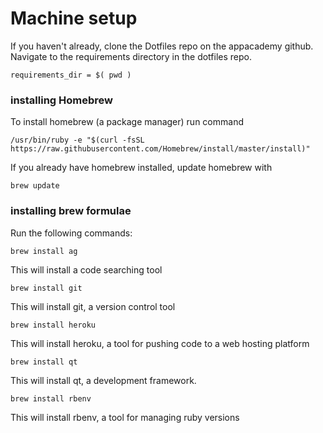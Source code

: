 # Machine setup

If you haven't already, clone the Dotfiles repo on the appacademy github. Navigate to the requirements directory in the dotfiles repo.

  ```
  requirements_dir = $( pwd )
  ```

### installing Homebrew

To install homebrew (a package manager) run command
```
/usr/bin/ruby -e "$(curl -fsSL https://raw.githubusercontent.com/Homebrew/install/master/install)"
```

If you already have homebrew installed, update homebrew with

```
brew update
```

### installing brew formulae

Run the following commands:
```
brew install ag
```
This will install a code searching tool

```
brew install git
```
This will install git, a version control tool

```
brew install heroku
```
This will install heroku, a tool for pushing code to a web hosting platform

```
brew install qt
```
This will install qt, a development framework.

```
brew install rbenv
```
This will install rbenv, a tool for managing ruby versions
